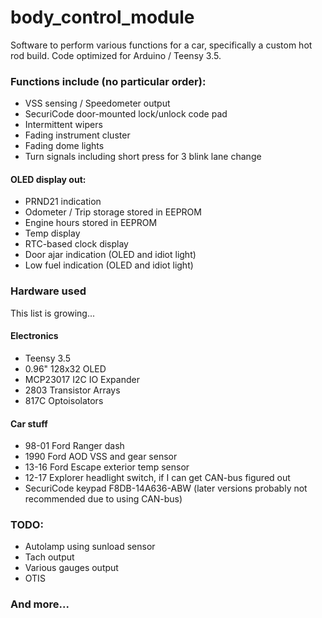 # body_control_module

Software to perform various functions for a car, specifically a custom hot rod build. Code optimized for Arduino / Teensy 3.5.


### Functions include (no particular order):

* VSS sensing / Speedometer output
* SecuriCode door-mounted lock/unlock code pad
* Intermittent wipers
* Fading instrument cluster
* Fading dome lights
* Turn signals including short press for 3 blink lane change

#### OLED display out:

* PRND21 indication
* Odometer / Trip storage stored in EEPROM
* Engine hours stored in EEPROM
* Temp display
* RTC-based clock display
* Door ajar indication (OLED and idiot light)
* Low fuel indication (OLED and idiot light)

### Hardware used
This list is growing...

  #### Electronics
  * Teensy 3.5
  * 0.96" 128x32 OLED
  * MCP23017 I2C IO Expander
  * 2803 Transistor Arrays
  * 817C Optoisolators
  #### Car stuff
  * 98-01 Ford Ranger dash
  * 1990 Ford AOD VSS and gear sensor
  * 13-16 Ford Escape exterior temp sensor
  * 12-17 Explorer headlight switch, if I can get CAN-bus figured out
  * SecuriCode keypad F8DB-14A636-ABW (later versions probably not recommended due to using CAN-bus)


### TODO:

* Autolamp using sunload sensor
* Tach output
* Various gauges output
* OTIS

### And more...
